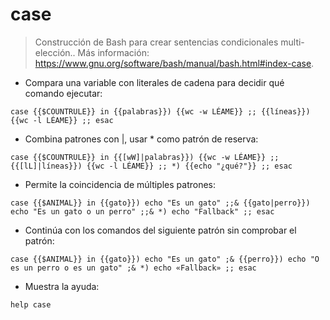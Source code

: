 # case

> Construcción de Bash para crear sentencias condicionales multi-elección..
> Más información: <https://www.gnu.org/software/bash/manual/bash.html#index-case>.

- Compara una variable con literales de cadena para decidir qué comando ejecutar:

`case {{$COUNTRULE}} in {{palabras}}) {{wc -w LÉAME}} ;; {{líneas}}) {{wc -l LÉAME}} ;; esac`

- Combina patrones con |, usar * como patrón de reserva:

`case {{$COUNTRULE}} in {{[wW]|palabras}}) {{wc -w LÉAME}} ;; {{[lL]|líneas}}) {{wc -l LÉAME}} ;; *) {{echo "¿qué?"}} ;; esac`

- Permite la coincidencia de múltiples patrones:

`case {{$ANIMAL}} in {{gato}}) echo "Es un gato" ;;& {{gato|perro}}) echo "Es un gato o un perro" ;;& *) echo "Fallback" ;; esac`

- Continúa con los comandos del siguiente patrón sin comprobar el patrón:

`case {{$ANIMAL}} in {{gato}}) echo "Es un gato" ;& {{perro}}) echo "O es un perro o es un gato" ;& *) echo «Fallback» ;; esac`

- Muestra la ayuda:

`help case`
